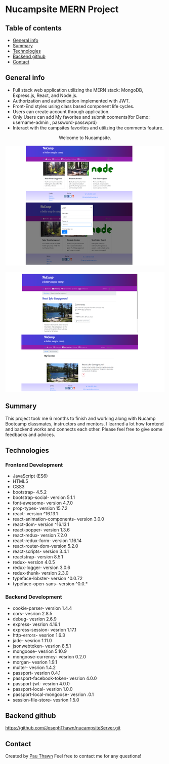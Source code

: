 # Nucampsite  MERN Project

## Table of contents
* [General info](#general-info)
* [Summary](#summary)
* [Technologies](#technologies)
* [Backend github](#backend-github)
* [Contact](#contact)

## General info
* Full stack web application utilizing the MERN stack: MongoDB, Express.js, React, and Node.js. 
* Authorization and authenication implemented with JWT.
* Front-End styles using class based component life cycles.
* Users can create account through application. 
* Only Users can add My favorites and submit cooments(for Demo: username-admin , password-passwprd)
* Interact with the campsites favorites and  utilizing the comments feature. 


<div align="center">Welcome to Nucampsite. </div>
<br/>
<div align="center">
<kbd>
<img src="./one.png">
</kbd>
</div>

<br/>
<div align="center">
<kbd>
<img src="./two.png">
</kbd>
</div>


## Summary
This project took me 6 months to finish and working along with Nucamp Bootcamp classmates, instructors and mentors. I learned a lot how forntend and backend works and connects each other.
Please feel free to give some feedbacks and advices.

## Technologies

### Frontend Development 
* JavaScript (ES6)
* HTML5
* CSS3
* bootstrap- 4.5.2
* bootstrap-social- version 5.1.1
* font-awesome- version 4.7.0
* prop-types- version 15.7.2
* react- version ^16.13.1
* react-animation-components- version 3.0.0
* react-dom- version ^16.13.1
* react-popper- version 1.3.6
* react-redux- version 7.2.0
* react-redux-form- version 1.16.14
* react-router-dom-version  5.2.0
* react-scripts- version 3.4.1
* reactstrap- version 8.5.1
* redux- version 4.0.5
* redux-logger- version 3.0.6
* redux-thunk- version 2.3.0
* typeface-lobster- version ^0.0.72
* typeface-open-sans- version ^0.0.*  

### Backend Development 
* cookie-parser- version 1.4.4
* cors- vesrion 2.8.5
* debug- vesrion 2.6.9
* express- vesrion 4.16.1
* express-session- vesrion 1.17.1
* http-errors- vesrion 1.6.3
* jade- vesrion 1.11.0
* jsonwebtoken- vesrion 8.5.1
* mongoose- vesrion 5.10.9
* mongoose-currency- vesrion 0.2.0
* morgan- vesrion 1.9.1
* multer- vesrion 1.4.2
* passport- vesrion 0.4.1
* passport-facebook-token- vesrion 4.0.0
* passport-jwt- vesrion 4.0.0
* passport-local- vesrion 1.0.0
* passport-local-mongoose- vesrion .0.1
* session-file-store- vesrion 1.5.0

## Backend github
https://github.com/JosephThawn/nucampsiteServer.git 


## Contact
Created by [Pau Thawn](www.linkedin.com/in/pau-thawn) 
Feel free to contact me for any questions! 

